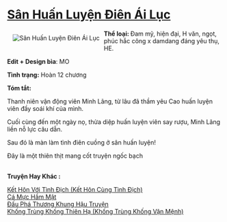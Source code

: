 <a href="https://utruyen.com/san-huan-luyen-dien-ai-luc/18834/" title="Sân Huấn Luyện Điên Ái Lục"><h1>Sân Huấn Luyện Điên Ái Lục</h1></a><div style="display:table"><img align="right" style="float: left; padding: 10px;" src="https://utruyen.com/images/story/200x260/san-huan-luyen-dien-ai-luc.jpg" alt="Sân Huấn Luyện Điên Ái Lục"><b>Thể loại: </b>Đam mỹ, hiện đại, H văn, ngọt, phúc hắc công x damdang đáng yêu thụ, HE.<p></p><b>Edit + Design bìa</b>: MO<p></p><b>Tình trạng:</b> Hoàn 12 chương<p></p><b>Tóm tắt:</b><p></p>Thanh niên vận động viên Minh Lãng, từ lâu đã thầm yêu Cao huấn luyện viên đầy soái khí của mình.<p></p>Cuối cùng đến một ngày nọ, thừa diệp huấn luyện viên say rượu, Minh Lãng liền nỗ lực câu dẫn.<p></p>Sau đó là màn làm tình điên cuồng ở sân huấn luyện!<p></p>Đây là một thiên thịt mang cốt truyện ngốc bạch</div><p><br><b>Truyện Hay Khác :</b></p><a href="https://utruyen.com/ket-hon-voi-tinh-dich-ket-hon-cung-tinh-dich/18826/" alt="Kết Hôn Với Tình Địch (Kết Hôn Cùng Tình Địch)">Kết Hôn Với Tình Địch (Kết Hôn Cùng Tình Địch)</a><br/><a href="https://github.com/quanluxury/truyenhot/tree/master/truyenhay/5678/" alt="Cá Mực Hầm Mật">Cá Mực Hầm Mật</a><br/><a href="https://github.com/quanluxury/truyenhot/tree/master/truyenhay/513/" alt="Đấu Phá Thương Khung Hậu Truyện">Đấu Phá Thương Khung Hậu Truyện</a><br/><a href="https://github.com/quanluxury/ngontinhhot/tree/master/truyenhay/18954/" alt="Khống Trùng Khống Thiên Hạ (Khống Trùng Khống Vận Mệnh)">Khống Trùng Khống Thiên Hạ (Khống Trùng Khống Vận Mệnh)</a><br/>